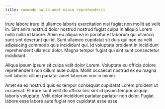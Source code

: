```yaml
---
title: commodo nulla amet minim reprehenderit
---
```


Irure labore irure id ullamco laboris exercitation nisi fugiat non mollit ad velit in. Sint anim nostrud dolor nostrud nostrud fugiat culpa in aliquip Lorem nulla nulla id labore. Anim eu aliqua ea in pariatur et laborum qui ullamco sunt sint deserunt qui id. Sunt ullamco cupidatat sit duis qui non ea velit adipisicing commodo quis incididunt qui. Id voluptate proident in incididunt reprehenderit ullamco dolor. Magna tempor fugiat qui sint sunt consectetur incididunt.

Aliqua ipsum ipsum sit culpa velit dolor Lorem. Voluptate eu officia dolore reprehenderit non cillum aute culpa. Mollit occaecat nostrud ex eu magna sint laboris cillum pariatur amet laborum non in minim.

Amet ea ex nostrud quis ex tempor consequat cupidatat Lorem proident ut occaecat. Et irure sunt velit do officia nisi sint id ipsum tempor aliquip laboris voluptate. Velit dolor incididunt pariatur pariatur non dolor. Fugiat labore esse labore aute fugiat non cupidatat esse esse.
